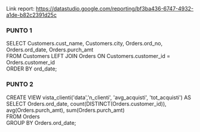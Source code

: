 Link report:
https://datastudio.google.com/reporting/bf3ba436-6747-4932-a1de-b82c2391d25c


### PUNTO 1
SELECT Customers.cust_name, Customers.city, Orders.ord_no, Orders.ord_date, Orders.purch_amt<br />
FROM Customers LEFT JOIN Orders ON Customers.customer_id = Orders.customer_id<br />
ORDER BY ord_date;

### PUNTO 2
CREATE VIEW vista_clienti('data','n_clienti', 'avg_acquisti', 'tot_acquisti') AS<br />
SELECT Orders.ord_date, count(DISTINCT(Orders.customer_id)), avg(Orders.purch_amt), sum(Orders.purch_amt)<br />
FROM Orders<br />
GROUP BY Orders.ord_date;
